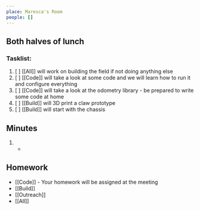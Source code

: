 ```yaml
---
place: Maresca's Room
people: []
---
```

## Both halves of lunch

### Tasklist:
1. [ ] [[All]] will work on building the field if not doing anything else
2. [ ] [[Code]] will take a look at some code and we will learn how to run it and configure everything
3. [ ] [[Code]] will take a look at the odometry library - be prepared to write some code at home
4. [ ] [[Build]] will 3D print a claw prototype
5. [ ] [[Build]] will start with the chassis

## Minutes
1. -

## Homework
* [[Code]] - Your homework will be assigned at the meeting
* [[Build]]
* [[Outreach]]
* [[All]]
